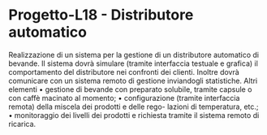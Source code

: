 # Progetto-L18 - Distributore automatico
Realizzazione di un sistema per la gestione di un distributore automatico di bevande.
Il sistema dovrà simulare (tramite interfaccia testuale e grafica) il comportamento del
distributore nei confronti dei clienti. Inoltre dovrà comunicare con un sistema remoto di
gestione inviandogli statistiche. 
Altri elementi
	• gestione di bevande con preparato solubile, tramite capsule o con caffè macinato
	al momento;
	• configurazione (tramite interfaccia remota) della miscela dei prodotti e delle rego-
	lazioni di temperatura, etc.;
	• monitoraggio dei livelli dei prodotti e richiesta tramite il sistema remoto di ricarica.
